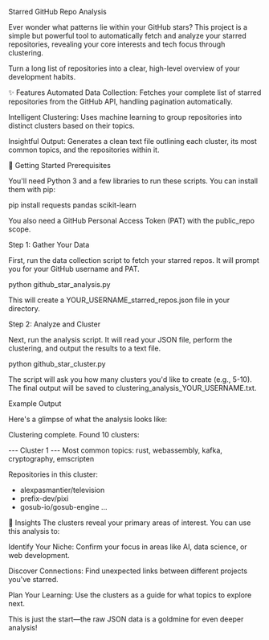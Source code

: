 Starred GitHub Repo Analysis

Ever wonder what patterns lie within your GitHub stars? This project is a simple but powerful tool to automatically fetch and analyze your starred repositories, revealing your core interests and tech focus through clustering.

Turn a long list of repositories into a clear, high-level overview of your development habits.

✨ Features
Automated Data Collection: Fetches your complete list of starred repositories from the GitHub API, handling pagination automatically.

Intelligent Clustering: Uses machine learning to group repositories into distinct clusters based on their topics.

Insightful Output: Generates a clean text file outlining each cluster, its most common topics, and the repositories within it.

🚀 Getting Started
Prerequisites

You'll need Python 3 and a few libraries to run these scripts. You can install them with pip:

pip install requests pandas scikit-learn

You also need a GitHub Personal Access Token (PAT) with the public_repo scope.

Step 1: Gather Your Data

First, run the data collection script to fetch your starred repos. It will prompt you for your GitHub username and PAT.

python github_star_analysis.py

This will create a YOUR_USERNAME_starred_repos.json file in your directory.

Step 2: Analyze and Cluster

Next, run the analysis script. It will read your JSON file, perform the clustering, and output the results to a text file.

python github_star_cluster.py

The script will ask you how many clusters you'd like to create (e.g., 5-10). The final output will be saved to clustering_analysis_YOUR_USERNAME.txt.

Example Output

Here's a glimpse of what the analysis looks like:

Clustering complete. Found 10 clusters:

--- Cluster 1 ---
Most common topics:
  rust, webassembly, kafka, cryptography, emscripten

Repositories in this cluster:
  - alexpasmantier/television
  - prefix-dev/pixi
  - gosub-io/gosub-engine
  ...

🧠 Insights
The clusters reveal your primary areas of interest. You can use this analysis to:

Identify Your Niche: Confirm your focus in areas like AI, data science, or web development.

Discover Connections: Find unexpected links between different projects you've starred.

Plan Your Learning: Use the clusters as a guide for what topics to explore next.

This is just the start—the raw JSON data is a goldmine for even deeper analysis!
